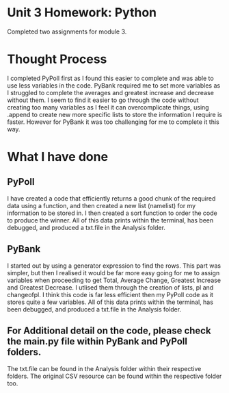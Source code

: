 # Unit 3 Homework: Python

Completed two assignments for module 3. 

# Thought Process

I completed PyPoll first as I found this easier to complete and was able to use less variables in the code. 
PyBank required me to set more variables as I struggled to complete the averages and greatest increase and decrease without them.
I seem to find it easier to go through the code without creating too many variables as I feel it can overcomplicate things, using .append to create new more specific lists to store the information I require is faster. However for PyBank it was too challenging for me to complete it this way. 


# What I have done 
## PyPoll
I have created a code that efficiently returns a good chunk of the required data using a function, and then created a new list (namelist) for my information to be stored in.
I then created a sort function to order the code to produce the winner. 
All of this data prints within the terminal, has been debugged, and produced a txt.file in the Analysis folder. 


## PyBank 

I started out by using a generator expression to find the rows.
This part was simpler, but then I realised it would be far more easy going for me to assign variables when proceeding to get Total, Average Change, Greatest Increase and Greatest Decrease. I utlised them through the creation of lists, pl and changeofpl.
I think this code is far less efficient then my PyPoll code as it stores quite a few variables. 
All of this data prints within the terminal, has been debugged, and produced a txt.file in the Analysis folder. 

  
## For Additional detail on the code, please check the main.py file within PyBank and PyPoll folders. 
The txt.file can be found in the Analysis folder within their respective folders.
The original CSV resource can be found within the respective folder too. 



